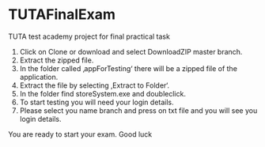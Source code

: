 # TUTAFinalExam
TUTA test academy project for final practical task

1.	Click on Clone or download and select DownloadZIP master branch.
2.	Extract the zipped file.
3.	In the folder called ‚appForTesting‘ there will be a zipped file of the application.
4.	Extract the file by selecting ‚Extract to Folder‘.
5.	In the folder find storeSystem.exe and doubleclick. 
6. To start testing you will need your login details.
7. Please select you name branch and press on txt file and you will see you login details.

You are ready to start your exam. Good luck

